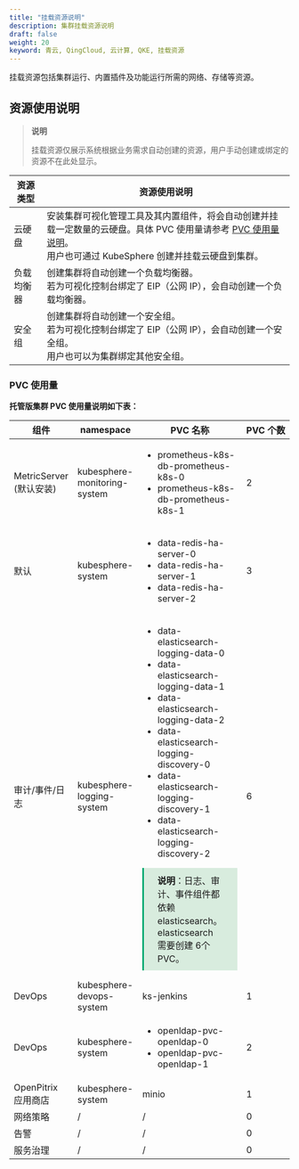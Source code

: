 ```yaml
---
title: "挂载资源说明"
description: 集群挂载资源说明
draft: false
weight: 20
keyword: 青云, QingCloud, 云计算, QKE, 挂载资源
---
```


挂载资源包括集群运行、内置插件及功能运行所需的网络、存储等资源。

## 资源使用说明

> **说明**
>
> 挂载资源仅展示系统根据业务需求自动创建的资源，用户手动创建或绑定的资源不在此处显示。

| 资源类型   | 资源使用说明                                                 |
| ---------- | ------------------------------------------------------------ |
| 云硬盘     | 安装集群可视化管理工具及其内置组件，将会自动创建并挂载一定数量的云硬盘。具体 PVC 使用量请参考 [PVC 使用量说明](#pvc-使用量)。<br/>用户也可通过 KubeSphere 创建并挂载云硬盘到集群。 |
| 负载均衡器 | 创建集群将自动创建一个负载均衡器。<br/>若为可视化控制台绑定了 EIP（公网 IP），会自动创建一个负载均衡器。 |
| 安全组     | 创建集群将自动创建一个安全组。<br/>若为可视化控制台绑定了 EIP（公网 IP），会自动创建一个安全组。<br/>用户也可以为集群绑定其他安全组。 |

### PVC 使用量

<!--- **1 个 Master 节点集群最多使用 8 个 PVC**

  | 组件                       | namespace                    | PVC名称                                                      | <span style="display:inline-block;width:70px">PVC 个数</span> |
  | -------------------------- | ---------------------------- | ------------------------------------------------------------ | ------------------------------------------------------------ |
  | MetricServer<br>(默认安装) | kubesphere-monitoring-system | <ul><li>prometheus-k8s-db-prometheus-k8s-0</li><li>prometheus-k8s-db-prometheus-k8s-1</li></ul> | 2                                                            |
  | 审计/事件/日志             | kubesphere-logging-system    | <ul><li>data-elasticsearch-logging-data-0</li><li>data-elasticsearch-logging-data-1</li><li>data-elasticsearch-logging-discovery-0</li></ul><div style="background-color: #D8ECDE; padding: 10px 24px; margin: 10px 0; border-left: 3px solid #00a971;"><b>说明</b>：日志、审计、事件组件都依赖 elasticsearch。elasticsearch 需要创建 3个 PVC。</div> | 3                                                            |
  | OpenPitrix 应用商店        | kubesphere-system            | minio                                                        | 1                                                            |
  | DevOps                     | kubesphere-devops-system     | ks-jenkins                                                   | 1                                                            |
  | DevOps                     | kubesphere-system            | openldap-pvc-openldap-0                                      | 1                                                            |
  | 网络策略                   | /                            | /                                                            | 0                                                            |
  | 告警                       | /                            | /                                                            | 0                                                            |
  | 服务治理                   | /                            | /                                                            | 0                                                            |


-->
**托管版集群 PVC 使用量说明如下表：**

  | 组件                        | namespace                    | PVC 名称                                                     | <span style="display:inline-block;width:70px">PVC 个数</span> |
  | --------------------------- | ---------------------------- | ------------------------------------------------------------ | ------------------------------------------------------------ |
  | MetricServer<br/>(默认安装) | kubesphere-monitoring-system | <ul><li>prometheus-k8s-db-prometheus-k8s-0</li><li>prometheus-k8s-db-prometheus-k8s-1</li></ul> | 2                                                            |
  | 默认                        | kubesphere-system            | <ul><li>data-redis-ha-server-0</li><li>data-redis-ha-server-1</li><li>data-redis-ha-server-2</li></ul> | 3                                                            |
  | 审计/事件/日志              | kubesphere-logging-system    | <ul><li>data-elasticsearch-logging-data-0</li><li>data-elasticsearch-logging-data-1</li><li>data-elasticsearch-logging-data-2</li><li>data-elasticsearch-logging-discovery-0</li><li>data-elasticsearch-logging-discovery-1</li><li>data-elasticsearch-logging-discovery-2</li></ul><div style="background-color: #D8ECDE; padding: 10px 24px; margin: 10px 0; border-left: 3px solid #00a971;"><b>说明</b>：日志、审计、事件组件都依赖 elasticsearch。elasticsearch 需要创建 6个 PVC。</div> | 6                                                            |
  | DevOps                      | kubesphere-devops-system     | ks-jenkins                                                   | 1                                                            |
  | DevOps                      | kubesphere-system            | <ul><li>openldap-pvc-openldap-0</li><li>openldap-pvc-openldap-1</li></ul> | 2                                                            |
  | OpenPitrix 应用商店         | kubesphere-system            | minio                                                        | 1                                                            |
  | 网络策略                    | /                            | /                                                            | 0                                                            |
  | 告警                        | /                            | /                                                            | 0                                                            |
  | 服务治理                    | /                            | /                                                            | 0                                                            |

